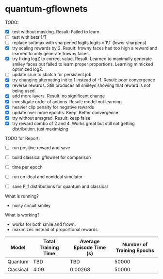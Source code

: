 # quantum-gflownets



TODO:
- [X] test without masking. Result: Failed to learn
- [ ] test with beta 1/T
- [ ] replace softmax with sharpened logits logits x 1\T (lower sharpens)
- [X] try scaling rewards by 2. Result: frowny faces had too high a reward and learned to only generate frowny faces.
- [X] try fixing logZ to correct value. Result: Learned to maximally generate smiley faces but failed to learn proper proportions. Learning mimicked optimized logZ. 
- [ ] update srun to sbatch for persistent job
- [X] try changing alternating init to 1 instead of -1. Result: poor convergence
- [X] reverse rewards. Still produces all smileys showing that reward is not being used.
- [X]  add more layers. Result: no significant change
- [X] investigate order of actions. Result: model not learning
- [X] heavier clip penalty for negative rewards
- [X] update over more epochs. Keep. Better convergence
- [X] try without amsgrad. Result: keep false
- [X] try reward combo of 2 and 4. Works great but still not getting distribution. just maximizing

TODO for Report:
- [ ] run positive reward and save
- [ ] build classical gflownet for comparison
- [ ] time per epoch
- [ ] run on ideal and nonideal simulator
- [ ] save P_f distributions for quantum and classical 



What is running?
-  noisy circuit smiley

What is working?
- works for both smile and frown. 
- maximizes instead of proportional rewards


| Model       | Total Training Time | Average Episode Time (s) | Number of Training Epochs |
|-------------|---------------------|-----------------------|---------------------------|
| Quantum     |        TBD          |         TBD           |         50000               |
| Classical   |        4:09          |         0.00268      |         50000               |
